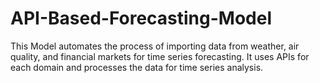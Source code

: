 # API-Based-Forecasting-Model
This Model automates the process of importing data from weather, air quality, and financial markets for time series forecasting. It uses APIs for each domain and processes the data for time series analysis.
